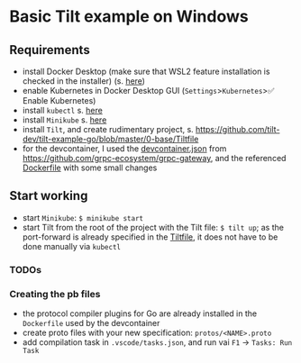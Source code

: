 # Basic Tilt example on Windows

## Requirements
* install Docker Desktop (make sure that WSL2 feature installation is checked in the installer) (s. [here](https://docs.docker.com/desktop/install/windows-install/))
* enable Kubernetes in Docker Desktop GUI (`Settings`>`Kubernetes`>:white_check_mark: Enable Kubernetes)
* install `kubectl` s. [here](https://kubernetes.io/docs/tasks/tools/install-kubectl-windows/#install-kubectl-binary-with-curl-on-windows)
* install `Minikube` s. [here](https://minikube.sigs.k8s.io/docs/start/)
* install `Tilt`, and create rudimentary project, s. https://github.com/tilt-dev/tilt-example-go/blob/master/0-base/Tiltfile
* for the devcontainer, I used the [devcontainer.json](https://github.com/grpc-ecosystem/grpc-gateway/blob/main/.devcontainer/devcontainer.json) from https://github.com/grpc-ecosystem/grpc-gateway, and the referenced [Dockerfile](https://github.com/grpc-ecosystem/grpc-gateway/blob/main/.github/Dockerfile) with some small changes

## Start working
* start `Minikube`: `$ minikube start`
* start Tilt from the root of the project with the Tilt file: `$ tilt up`; as the port-forward is already specified in the [Tiltfile](.Tiltfile), it does not have to be done manually via `kubectl`

### TODOs
### Creating the pb files
* the protocol compiler plugins for Go are already installed in the `Dockerfile` used by the devcontainer
* create proto files with your new specification: `protos/<NAME>.proto`
* add compilation task in `.vscode/tasks.json`, and run vai `F1` -> `Tasks: Run Task`


